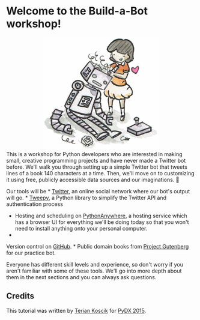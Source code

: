 Welcome to the Build-a-Bot workshop!
=======
<center><img src="robot1.png" height="300"></center>
This is a workshop for Python developers who are interested in making small, creative programming projects and have never made a Twitter bot before. We'll walk  you through setting up a simple Twitter bot that tweets lines of a book 140 characters at a time. Then, we'll move on to customizing it using free, publicly accessible data sources and our imaginations. 🌈

Our tools will be
* 
[Twitter](http://www.twitter.com), an online social network where our bot's output will go.
* 
[Tweepy](http://www.tweepy.org/), a Python library to simplify the Twitter API and authentication process
* Hosting and scheduling on
[PythonAnywhere](https://www.pythonanywhere.com), a hosting service which has a browser UI for everything we'll be doing today so that you won't need to install anything onto your personal computer.
* 
Version control on [GitHub](https://github.com/).
* 
Public domain books from [Project Gutenberg](https://www.gutenberg.org/) for our practice bot.

Everyone has different skill levels and experience, so don't worry if you aren't familiar with some of these tools. We'll go into more depth about them in the next sections and you can always ask questions.


## Credits
This tutorial was written by [Terian Koscik](https://twitter.com/spine_cone) for [PyDX 2015](http://pydx.org/).